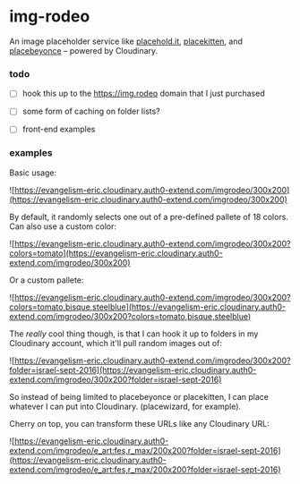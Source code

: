 # img-rodeo

An image placeholder service like [placehold.it](https://placehold.it), [placekitten](https://placekitten.com), and [placebeyonce](https://placebeyonce.com) – powered by Cloudinary.

### todo

- [ ] hook this up to the https://img.rodeo domain that I just purchased
- [ ] some form of caching on folder lists?
- [ ] front-end examples


### examples

Basic usage:

![https://evangelism-eric.cloudinary.auth0-extend.com/imgrodeo/300x200](https://evangelism-eric.cloudinary.auth0-extend.com/imgrodeo/300x200)

By default, it randomly selects one out of a pre-defined pallete of 18 colors. Can also use a custom color:

![https://evangelism-eric.cloudinary.auth0-extend.com/imgrodeo/300x200?colors=tomato](https://evangelism-eric.cloudinary.auth0-extend.com/imgrodeo/300x200)

Or a custom pallete:

![https://evangelism-eric.cloudinary.auth0-extend.com/imgrodeo/300x200?colors=tomato,bisque,steelblue](https://evangelism-eric.cloudinary.auth0-extend.com/imgrodeo/300x200?colors=tomato,bisque,steelblue)

The *really* cool thing though, is that I can hook it up to folders in my Cloudinary account, which it'll pull random images out of:

![https://evangelism-eric.cloudinary.auth0-extend.com/imgrodeo/300x200?folder=israel-sept-2016](https://evangelism-eric.cloudinary.auth0-extend.com/imgrodeo/300x200?folder=israel-sept-2016)

So instead of being limited to placebeyonce or placekitten, I can place whatever I can put into Cloudinary. (placewizard, for example).

Cherry on top, you can transform these URLs like any Cloudinary URL:

![https://evangelism-eric.cloudinary.auth0-extend.com/imgrodeo/e_art:fes,r_max/200x200?folder=israel-sept-2016](https://evangelism-eric.cloudinary.auth0-extend.com/imgrodeo/e_art:fes,r_max/200x200?folder=israel-sept-2016)


